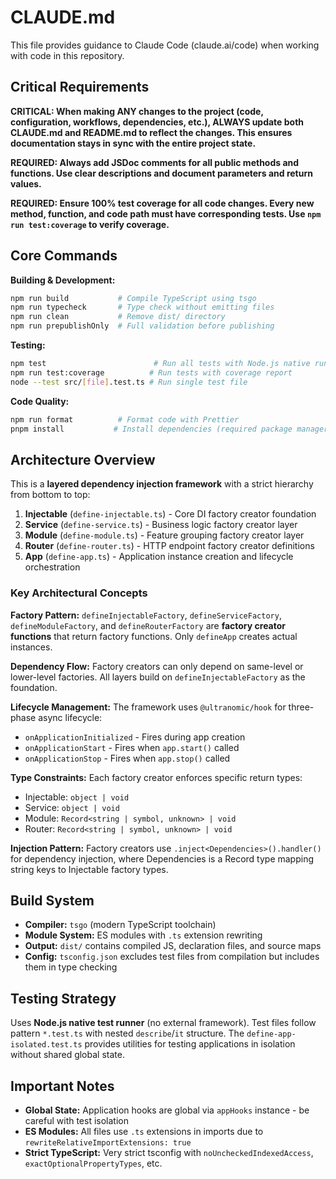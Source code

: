 # CLAUDE.md

This file provides guidance to Claude Code (claude.ai/code) when working with code in this repository.

## Critical Requirements

**CRITICAL: When making ANY changes to the project (code, configuration, workflows, dependencies, etc.), ALWAYS update both CLAUDE.md and README.md to reflect the changes. This ensures documentation stays in sync with the entire project state.**

**REQUIRED: Always add JSDoc comments for all public methods and functions. Use clear descriptions and document parameters and return values.**

**REQUIRED: Ensure 100% test coverage for all code changes. Every new method, function, and code path must have corresponding tests. Use `npm run test:coverage` to verify coverage.**

## Core Commands

**Building & Development:**

```bash
npm run build           # Compile TypeScript using tsgo
npm run typecheck       # Type check without emitting files
npm run clean           # Remove dist/ directory
npm run prepublishOnly  # Full validation before publishing
```

**Testing:**

```bash
npm test                        # Run all tests with Node.js native runner
npm run test:coverage          # Run tests with coverage report
node --test src/[file].test.ts # Run single test file
```

**Code Quality:**

```bash
npm run format          # Format code with Prettier
pnpm install           # Install dependencies (required package manager)
```

## Architecture Overview

This is a **layered dependency injection framework** with a strict hierarchy from bottom to top:

1. **Injectable** (`define-injectable.ts`) - Core DI factory creator foundation
2. **Service** (`define-service.ts`) - Business logic factory creator layer
3. **Module** (`define-module.ts`) - Feature grouping factory creator layer
4. **Router** (`define-router.ts`) - HTTP endpoint factory creator definitions
5. **App** (`define-app.ts`) - Application instance creation and lifecycle orchestration

### Key Architectural Concepts

**Factory Pattern:** `defineInjectableFactory`, `defineServiceFactory`, `defineModuleFactory`, and `defineRouterFactory` are **factory creator functions** that return factory functions. Only `defineApp` creates actual instances.

**Dependency Flow:** Factory creators can only depend on same-level or lower-level factories. All layers build on `defineInjectableFactory` as the foundation.

**Lifecycle Management:** The framework uses `@ultranomic/hook` for three-phase async lifecycle:

- `onApplicationInitialized` - Fires during app creation
- `onApplicationStart` - Fires when `app.start()` called
- `onApplicationStop` - Fires when `app.stop()` called

**Type Constraints:** Each factory creator enforces specific return types:

- Injectable: `object | void`
- Service: `object | void`
- Module: `Record<string | symbol, unknown> | void`
- Router: `Record<string | symbol, unknown> | void`

**Injection Pattern:** Factory creators use `.inject<Dependencies>().handler()` for dependency injection, where Dependencies is a Record type mapping string keys to Injectable factory types.

## Build System

- **Compiler:** `tsgo` (modern TypeScript toolchain)
- **Module System:** ES modules with `.ts` extension rewriting
- **Output:** `dist/` contains compiled JS, declaration files, and source maps
- **Config:** `tsconfig.json` excludes test files from compilation but includes them in type checking

## Testing Strategy

Uses **Node.js native test runner** (no external framework). Test files follow pattern `*.test.ts` with nested `describe`/`it` structure. The `define-app-isolated.test.ts` provides utilities for testing applications in isolation without shared global state.

## Important Notes

- **Global State:** Application hooks are global via `appHooks` instance - be careful with test isolation
- **ES Modules:** All files use `.ts` extensions in imports due to `rewriteRelativeImportExtensions: true`
- **Strict TypeScript:** Very strict tsconfig with `noUncheckedIndexedAccess`, `exactOptionalPropertyTypes`, etc.
